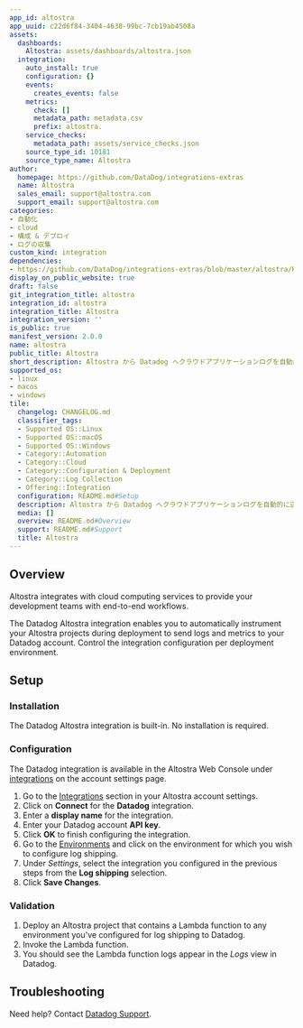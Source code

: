 ```yaml
---
app_id: altostra
app_uuid: c22d6f84-3404-4638-99bc-7cb19ab4508a
assets:
  dashboards:
    Altostra: assets/dashboards/altostra.json
  integration:
    auto_install: true
    configuration: {}
    events:
      creates_events: false
    metrics:
      check: []
      metadata_path: metadata.csv
      prefix: altostra.
    service_checks:
      metadata_path: assets/service_checks.json
    source_type_id: 10181
    source_type_name: Altostra
author:
  homepage: https://github.com/DataDog/integrations-extras
  name: Altostra
  sales_email: support@altostra.com
  support_email: support@altostra.com
categories:
- 自動化
- cloud
- 構成 & デプロイ
- ログの収集
custom_kind: integration
dependencies:
- https://github.com/DataDog/integrations-extras/blob/master/altostra/README.md
display_on_public_website: true
draft: false
git_integration_title: altostra
integration_id: altostra
integration_title: Altostra
integration_version: ''
is_public: true
manifest_version: 2.0.0
name: altostra
public_title: Altostra
short_description: Altostra から Datadog へクラウドアプリケーションログを自動的に送信
supported_os:
- linux
- macos
- windows
tile:
  changelog: CHANGELOG.md
  classifier_tags:
  - Supported OS::Linux
  - Supported OS::macOS
  - Supported OS::Windows
  - Category::Automation
  - Category::Cloud
  - Category::Configuration & Deployment
  - Category::Log Collection
  - Offering::Integration
  configuration: README.md#Setup
  description: Altostra から Datadog へクラウドアプリケーションログを自動的に送信
  media: []
  overview: README.md#Overview
  support: README.md#Support
  title: Altostra
---
```


<!--  SOURCED FROM https://github.com/DataDog/integrations-extras -->


## Overview

Altostra integrates with cloud computing services to provide your development teams with end-to-end workflows.

The Datadog Altostra integration enables you to automatically instrument your Altostra projects during deployment to send logs and metrics to your Datadog account. Control the integration configuration per deployment environment.

## Setup

### Installation

The Datadog Altostra integration is built-in. No installation is required.

### Configuration

The Datadog integration is available in the Altostra Web Console under [integrations][1] on the account settings page.

1. Go to the [Integrations][1] section in your Altostra account settings.
2. Click on **Connect** for the **Datadog** integration.
3. Enter a **display name** for the integration.
4. Enter your Datadog account **API key**.
5. Click **OK** to finish configuring the integration.
6. Go to the [Environments][2] and click on the environment for which you wish to configure log shipping.
7. Under _Settings_, select the integration you configured in the previous steps from the **Log shipping** selection.
8. Click **Save Changes**.

### Validation

1. Deploy an Altostra project that contains a Lambda function to any environment you've configured for log shipping to Datadog.
2. Invoke the Lambda function.
3. You should see the Lambda function logs appear in the _Logs_ view in Datadog.

## Troubleshooting

Need help? Contact [Datadog Support][3].

[1]: https://app.altostra.com/team/settings/integrations/logging
[2]: https://app.altostra.com/environments
[3]: /ja/help